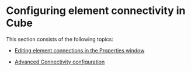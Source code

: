# Configuring element connectivity in Cube

This section consists of the following topics:

- [Editing element connections in the Properties window](Editing_element_connections_in_the_Properties_window.md)

- [Advanced Connectivity configuration](Advanced_Connectivity_configuration.md)
